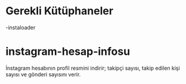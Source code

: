 # Gerekli Kütüphaneler
-instaloader

# instagram-hesap-infosu
İnstagram hesabının profil resmini indirir; takipçi sayısı, takip edilen kişi sayısı ve gönderi sayısını verir.


